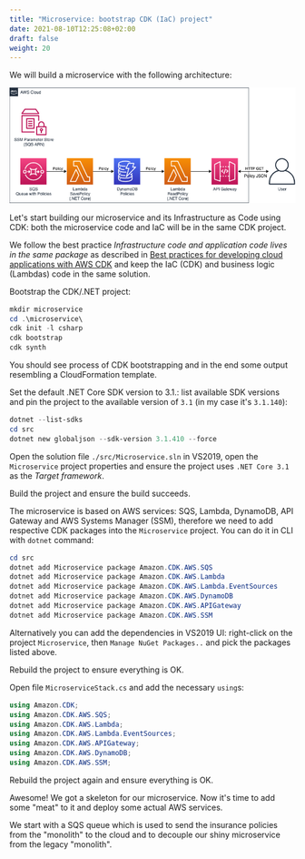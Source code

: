 ```yaml
---
title: "Microservice: bootstrap CDK (IaC) project"
date: 2021-08-10T12:25:08+02:00
draft: false
weight: 20
---
```

We will build a microservice with the following architecture:

![Microservice](30_microservice_arch.png)

Let's start building our microservice and its Infrastructure as Code using CDK: both the microservice code and IaC will be in the same CDK project.

We follow the best practice _Infrastructure code and application code lives in the same package_ as described in [Best practices for developing cloud applications with AWS CDK](https://aws.amazon.com/blogs/devops/best-practices-for-developing-cloud-applications-with-aws-cdk/) and keep the IaC (CDK) and business logic (Lambdas) code in the same solution.

Bootstrap the CDK/.NET project:

```powershell
mkdir microservice
cd .\microservice\
cdk init -l csharp
cdk bootstrap
cdk synth
```

You should see process of CDK bootstrapping and in the end some output resembling a CloudFormation template.

Set the default .NET Core SDK version to 3.1.: list available SDK versions and pin the project to the available version of `3.1` (in my case it's `3.1.140`):

```powershell
dotnet --list-sdks
cd src
dotnet new globaljson --sdk-version 3.1.410 --force
```

Open the solution file `./src/Microservice.sln` in VS2019, open the `Microservice` project properties and ensure the project uses `.NET Core 3.1` as the _Target framework_.

Build the project and ensure the build succeeds.

The microservice is based on AWS services: SQS, Lambda, DynamoDB, API Gateway and AWS Systems Manager (SSM), therefore we need to add respective CDK packages into the `Microservice` project. You can do it in CLI with `dotnet` command:

```powershell
cd src
dotnet add Microservice package Amazon.CDK.AWS.SQS
dotnet add Microservice package Amazon.CDK.AWS.Lambda
dotnet add Microservice package Amazon.CDK.AWS.Lambda.EventSources
dotnet add Microservice package Amazon.CDK.AWS.DynamoDB
dotnet add Microservice package Amazon.CDK.AWS.APIGateway
dotnet add Microservice package Amazon.CDK.AWS.SSM
```

Alternatively you can add the dependencies in VS2019 UI: right-click on the project `Microservice`, then `Manage NuGet Packages..` and pick the packages listed above.

Rebuild the project to ensure everything is OK.

Open file `MicroserviceStack.cs` and add the necessary `using`s:

```csharp
using Amazon.CDK;
using Amazon.CDK.AWS.SQS;
using Amazon.CDK.AWS.Lambda;
using Amazon.CDK.AWS.Lambda.EventSources;
using Amazon.CDK.AWS.APIGateway;
using Amazon.CDK.AWS.DynamoDB;
using Amazon.CDK.AWS.SSM;
```

Rebuild the project again and ensure everything is OK.

Awesome! We got a skeleton for our microservice. Now it's time to add some "meat" to it and deploy some actual AWS services.

We start with a SQS queue which is used to send the insurance policies from the "monolith" to the cloud and to decouple our shiny microservice from the legacy "monolith".


